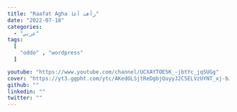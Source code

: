```yaml
---
title: "Raafat Agha رأفت آغا"
date: "2022-07-18"
categories:
  - "عربي"
tags:
  [
    "oddo" , "wordpress"
  ]

youtube: "https://www.youtube.com/channel/UCXAYTOE5K_-jbtYc_jqSUGg"
cover: "https://yt3.ggpht.com/ytc/AKedOLSjtReDgbjQuyyJ2C5ELVzUYNT_xj-bJ79UY41Q=s176-c-k-c0x00ffffff-no-rj"
github: ""
linkedin: ""
twitter: ""
---
```




